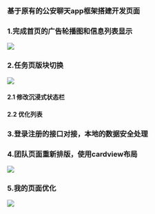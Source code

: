 ### 基于原有的公安聊天app框架搭建开发页面
### 1.完成首页的广告轮播图和信息列表显示
![](https://github.com/JasonRobit/Promote/blob/Zhongtuo1.0/screenshots/Snipaste_2020-08-11_12-29-28.png?raw=true)

### 2.任务页版块切换
![](https://github.com/JasonRobit/Promote/blob/Zhongtuo1.0/screenshots/Snipaste_2020-08-11_12-29-55.png?raw=true)

#### 2.1 修改沉浸式状态栏
#### 2.2 优化列表

### 3.登录注册的接口对接，本地的数据安全处理

### 4.团队页面重新排版，使用cardview布局
![](https://github.com/JasonRobit/Promote/blob/Zhongtuo1.0/screenshots/Snipaste_2020-08-11_12-30-04.png?raw=true)

### 5.我的页面优化
![](https://github.com/JasonRobit/Promote/blob/Zhongtuo1.0/screenshots/snipe304.jpg?raw=true)
